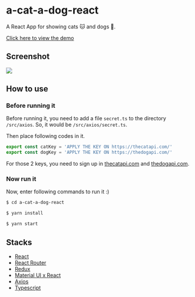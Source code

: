 # a-cat-a-dog-react

A React App for showing cats 🐱 and dogs 🐶.

[Click here to view the demo](https://haixiang6123.github.io/a-cat-a-dog-react/#/register)

## Screenshot

![](https://i.loli.net/2019/04/01/5ca18c60326fe.png)

## How to use

### Before running it
Before running it, you need to add a file `secret.ts` to 
the directory `/src/axios`. So, it would be `/src/axios/secret.ts`.

Then place following codes in it.

```typescript
export const catKey = 'APPLY THE KEY ON https://thecatapi.com/'
export const dogKey = 'APPLY THE KEY ON https://thedogapi.com/'
```

For those 2 keys, you need to sign up in [thecatapi.com](https://thecatapi.com/) and [thedogapi.com](https://thedogapi.com/).

### Now run it

Now, enter following commands to run it :)
```bash
$ cd a-cat-a-dog-react

$ yarn install

$ yarn start
```

## Stacks

* [React](https://reactjs.org/)
* [React Router](https://reacttraining.com/react-router/core/guides/philosophy)
* [Redux](https://redux.js.org/)
* [Material UI x React](https://material-ui.com/)
* [Axios](https://github.com/axios/axios)
* [Typescript](https://www.typescriptlang.org/)
